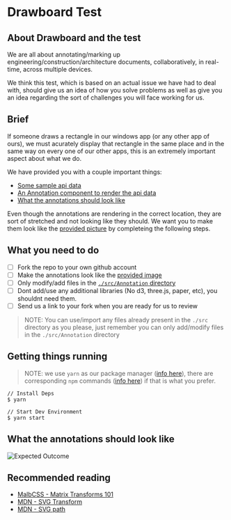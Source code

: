 # Drawboard Test

## About Drawboard and the test

We are all about annotating/marking up engineering/construction/architecture documents, collaboratively, in real-time, across multiple devices.

We think this test, which is based on an actual issue we have had to deal with, should give us an idea of how you solve problems as well as give you an idea regarding the sort of challenges you will face working for us.

## Brief

If someone draws a rectangle in our windows app (or any other app of ours), we must acurately display that rectangle in the same place and in the same way on every one of our other apps, this is an extremely important aspect about what we do.

We have provided you with a couple important things:
- [Some sample api data](https://github.com/DrawboardLtd/frontend-test/blob/master/src/annotation_api_data.js)
- [An Annotation component to render the api data](https://github.com/DrawboardLtd/frontend-test/blob/master/src/Annotation/index.js)
- [What the annotations should look like](https://github.com/DrawboardLtd/frontend-test#what-the-annotations-should-look-like)

Even though the annotations are rendering in the correct location, they are sort of stretched and not looking like they should. We want you to make them look like the [provided picture]((https://github.com/DrawboardLtd/frontend-test#what-the-annotations-should-look-like)) by completeing the following steps.

## What you need to do
- [ ] Fork the repo to your own github account
- [ ] Make the annotations look like the [provided image]((https://github.com/DrawboardLtd/frontend-test#what-the-annotations-should-look-like))
- [ ] Only modify/add files in the [`./src/Annotation` directory](https://github.com/DrawboardLtd/frontend-test/tree/master/src/Annotation)
- [ ] Dont add/use any additional libraries (No d3, three.js, paper, etc), you shouldnt need them.
- [ ] Send us a link to your fork when you are ready for us to review

> NOTE: You can use/import any files already present in the `./src` directory as you please, just remember you can only add/modify files in the `./src/Annotation` directory

## Getting things running

> NOTE: we use `yarn` as our package manager ([info here](https://yarnpkg.com/)), there are corresponding `npm` commands ([info here](https://yarnpkg.com/en/docs/migrating-from-npm#toc-cli-commands-comparison)) if that is what you prefer.

```
// Install Deps
$ yarn

// Start Dev Environment
$ yarn start
```

## What the annotations should look like

![Expected Outcome](https://raw.githubusercontent.com/DrawboardLtd/frontend-test/master/expected.png)

## Recommended reading

- [MalbCSS - Matrix Transforms 101](https://youtu.be/hAECeSfyO9M)
- [MDN - SVG Transform](https://developer.mozilla.org/en/docs/Web/SVG/Attribute/transform)
- [MDN - SVG path](https://developer.mozilla.org/en-US/docs/Web/SVG/Tutorial/Paths)
